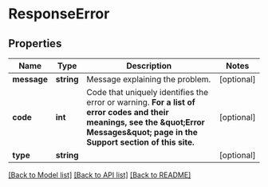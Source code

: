 # ResponseError

## Properties
Name | Type | Description | Notes
------------ | ------------- | ------------- | -------------
**message** | **string** | Message explaining the problem. | [optional] 
**code** | **int** | Code that uniquely identifies the error or warning.  **For a list of error codes and their meanings, see the \&quot;Error Messages\&quot; page in the Support section of this site.** | [optional] 
**type** | **string** |  | [optional] 

[[Back to Model list]](../README.md#documentation-for-models) [[Back to API list]](../README.md#documentation-for-api-endpoints) [[Back to README]](../README.md)


